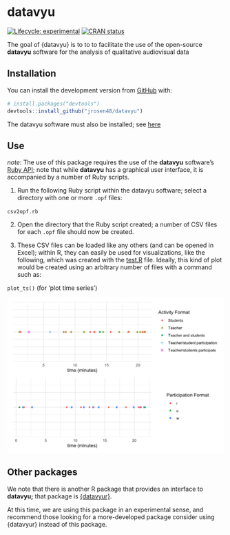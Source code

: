 
<!-- README.md is generated from README.Rmd. Please edit that file -->

# datavyu

<!-- badges: start -->

[![Lifecycle:
experimental](https://img.shields.io/badge/lifecycle-experimental-orange.svg)](https://www.tidyverse.org/lifecycle/#experimental)
[![CRAN
status](https://www.r-pkg.org/badges/version/datavyu)](https://CRAN.R-project.org/package=datavyu)
<!-- badges: end -->

The goal of {datavyu} is to to to facilitate the use of the open-source
**datavyu** software for the analysis of qualitative audiovisual data

## Installation

You can install the development version from
[GitHub](https://github.com/) with:

``` r
# install.packages("devtools")
devtools::install_github("jrosen48/datavyu")
```

The datavyu software must also be installed; see
[here](https://datavyu.org/download.html)

## Use

*note*: The use of this package requires the use of the **datavyu**
software’s [Ruby API](https://datavyu.org/user-guide/api.html); note
that while **datavyu** has a graphical user interface, it is accompanied
by a number of Ruby scripts.

1.  Run the following Ruby script within the datavyu software; select
    a directory with one or more `.opf` files:

`csv2opf.rb`

2.  Open the directory that the Ruby script created; a number of CSV
    files for each `.opf` file should now be created.

3.  These CSV files can be loaded like any others (and can be opened in
    Excel); within R, they can easily be used for visualizations, like
    the following, which was created with the [test.R](R/test.R) file.
    Ideally, this kind of plot would be created using an arbitrary
    number of files with a command such as:

`plot_ts()` (for ‘plot time series’)

![example image](readme-img.png)

## Other packages

We note that there is another R package that provides an interface to
**datavyu;** that package is
[{datavyur}](https://github.com/iamamutt/datavyu).

At this time, we are using this package in an experimental sense, and
recommend those looking for a more-developed package consider using
{datavyur} instead of this package.
